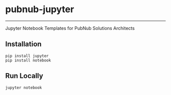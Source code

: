 # pubnub-jupyter
----------------
Jupyter Notebook Templates for PubNub Solutions Architects


## Installation

```
pip install jupyter
pip install notebook
```

## Run Locally

```
jupyter notebook
```

